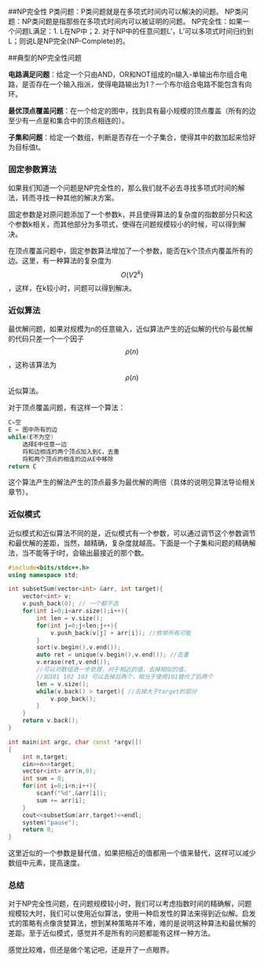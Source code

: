 ##NP完全性
P类问题：P类问题就是在多项式时间内可以解决的问题。
NP类问题：NP类问题是指那些在多项式时间内可以被证明的问题。
NP完全性：如果一个问题L满足：1. L在NP中；2. 对于NP中的任意问题L’，L’可以多项式时间归约到L；则说L是NP完全(NP-Complete)的。

##典型的NP完全性问题

**电路满足问题**：给定一个只由AND，OR和NOT组成的n输入-单输出布尔组合电路，是否存在一个输入指派，使得电路输出为1？一个布尔组合电路不能包含有向环。

**最优顶点覆盖问题**：在一个给定的图中，找到具有最小规模的顶点覆盖（所有的边至少有一点是和集合中的顶点相连的）。

**子集和问题**：给定一个数组，判断是否存在一个子集合，使得其中的数加起来恰好为目标值t。

### 固定参数算法

如果我们知道一个问题是NP完全性的，那么我们就不必去寻找多项式时间的解法，转而寻找一种其他的解决方案。

固定参数是对原问题添加了一个参数k，并且使得算法的复杂度的指数部分只和这个参数k相关，而其他部分为多项式，使得在问题规模较小的时候，可以得到解决。

在顶点覆盖问题中，固定参数算法增加了一个参数，能否在k个顶点内覆盖所有的边。这里，有一种算法的复杂度为$$O(V2^k)$$，这样，在k较小时，问题可以得到解决。

### 近似算法

最优解问题，如果对规模为n的任意输入，近似算法产生的近似解的代价与最优解的代码只差一个一个因子$$\rho(n)$$，这称该算法为$$\rho(n)$$近似算法。

对于顶点覆盖问题，有这样一个算法：

```cpp
C=空
E = 图中所有的边
while(E不为空)
	选择E中任意一边
	将和边相连的两个顶点加入到C，去重
	将和两个顶点的相连的边从E中移除
return C
```

这个算法产生的解法产生的顶点最多为最优解的两倍（具体的说明见算法导论相关章节）。

### 近似模式

近似模式和近似算法不同的是，近似模式有一个参数，可以通过调节这个参数调节和最优解的差距，当然，越精确，复杂度就越高。下面是一个子集和问题的精确解法，当不能等于t时，会输出最接近的那个数。

```cpp
#include<bits/stdc++.h>
using namespace std;

int subsetSum(vector<int> &arr, int target){
    vector<int> v;
    v.push_back(0); // 一个都不选
    for(int i=0;i<arr.size();i++){
        int len = v.size();
        for(int j=0;j<len;j++){
            v.push_back(v[j] + arr[i]); //枚举所有可能
        }
        sort(v.begin(),v.end());
        auto ret = unique(v.begin(),v.end()); //去重
        v.erase(ret,v.end());
        //可以对数组进一步处理，对于相近的值，去掉相似的值，
        //如101 102 103 可以去掉后两个，相当于使用101替代了后两个
        len = v.size();
        while(v.back() > target){ //去掉大于target的部分
            v.pop_back();
        }
    }
    return v.back();
}

int main(int argc, char const *argv[])
{
    int n,target;
    cin>>n>>target;
    vector<int> arr(n,0);
    int sum = 0;
    for(int i=0;i<n;i++){
        scanf("%d",&arr[i]);
        sum += arr[i];
    }
    cout<<subsetSum(arr,target)<<endl;
    system("pause");
    return 0;
}
```

这里近似的一个参数是替代值，如果把相近的值都用一个值来替代，这样可以减少数组中元素，提高速度。

### 总结

对于NP完全性问题，在问题规模较小时，我们可以考虑指数时间的精确解，问题规模较大时，我们可以使用近似算法，使用一种启发性的算法来得到近似解。启发式的策略有点像贪婪算法，想到某种策略并不难，难的是说明这种算法和最优解的差距。至于近似模式，感觉并不是所有的问题都能有这样一种方法。

感觉比较难，但还是做个笔记吧，还是开了一点眼界。
